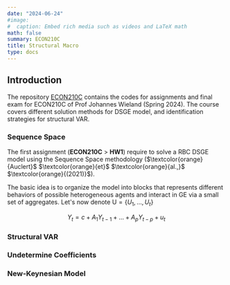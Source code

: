 ```yaml
---
date: "2024-06-24"
#image:
#  caption: Embed rich media such as videos and LaTeX math
math: false
summary: ECON210C
title: Structural Macro
type: docs
---
```


## Introduction

The repository [ECON210C](https://github.com/LapoBini/210C) contains the codes for assignments and final exam for ECON210C of Prof Johannes Wieland (Spring 2024). The course covers different solution methods for DSGE model, and identification strategies for structural VAR. 

### Sequence Space

The first assignment (__ECON210C__ > __HW1__) require to solve a RBC DSGE model using the Sequence Space methodology ($\textcolor{orange}{Auclert}$ $\textcolor{orange}{et}$ $\textcolor{orange}{al.,}$ $\textcolor{orange}{(2021)}$). 

The basic idea is to organize the model into blocks that represents different behaviors of possible heterogeneous agents and interact in GE via a small set of aggregates. Let's now denote $\mathrm{U} = \{U_1,\dots,U_t\}$

$$Y_t = c + A_1 Y_{t-1}+\dots+A_p Y_{t-p} + u_t$$

### Structural VAR

### Undetermine Coefficients

### New-Keynesian Model


